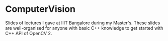 # ComputerVision
Slides of lectures I gave at IIIT Bangalore during my Master's. These slides are well-organised for anyone with basic C++ knowledge to get started with C++ API of OpenCV 2.

